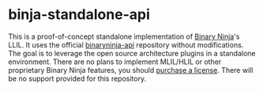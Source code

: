 # binja-standalone-api

This is a proof-of-concept standalone implementation of [Binary Ninja](https://binary.ninja)'s LLIL. It uses the official [binaryninja-api](https://github.com/Vector35/binaryninja-api) repository without modifications. The goal is to leverage the open source architecture plugins in a standalone environment. There are no plans to implement MLIL/HLIL or other proprietary Binary Ninja features, you should [purchase a license](https://binary.ninja/purchase/). There will be no support provided for this repository.
